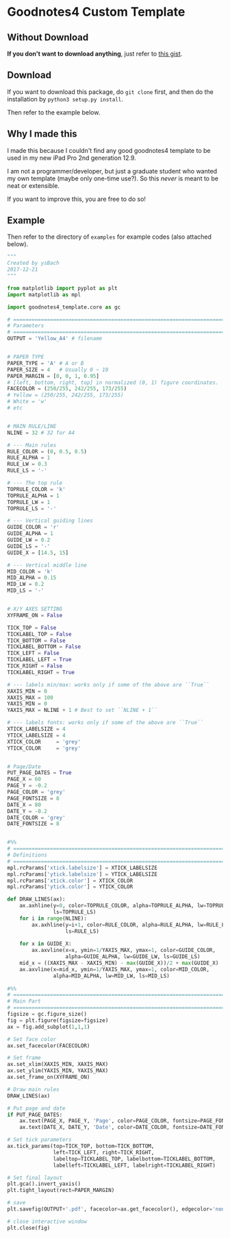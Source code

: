# Goodnotes4 Custom Template

## Without Download

**If you don't want to download anything**, just refer to [this gist](https://gist.github.com/ysBach/32528b85a9bb793463d9581a32ac0efa). 



## Download

If you want to download this package, do ``git clone`` first, and then do the installation by ``python3 setup.py install``.

Then refer to the example below.



## Why I made this

I made this because I couldn't find any good goodnotes4 template to be used in my new iPad Pro 2nd generation 12.9.

I am not a programmer/developer, but just a graduate student who wanted my own template (maybe only one-time use?). So this *never* is meant to be neat or extensible.

If you want to improve this, you are free to do so!



## Example

Then refer to the directory of ``examples`` for example codes (also attached below).

```python
"""
Created by ysBach
2017-12-21
"""

from matplotlib import pyplot as plt
import matplotlib as mpl

import goodnotes4_template.core as gc

# =============================================================================
# Parameters
# =============================================================================
OUTPUT = 'Yellow_A4' # filename


# PAPER TYPE
PAPER_TYPE = 'A' # A or B
PAPER_SIZE = 4   # Usually 0 ~ 10
PAPER_MARGIN = [0, 0, 1, 0.95]
# [left, bottom, right, top] in normalized (0, 1) figure coordinates.
FACECOLOR = (250/255, 242/255, 173/255)
# Yellow = (250/255, 242/255, 173/255)
# White = 'w'
# etc


# MAIN RULE/LINE
NLINE = 32 # 32 for A4

# --- Main rules
RULE_COLOR = (0, 0.5, 0.5)
RULE_ALPHA = 1
RULE_LW = 0.3
RULE_LS = '-'

# --- The top rule
TOPRULE_COLOR = 'k'
TOPRULE_ALPHA = 1
TOPRULE_LW = 1
TOPRULE_LS = '-'

# --- Vertical guiding lines
GUIDE_COLOR = 'r'
GUIDE_ALPHA = 1
GUIDE_LW = 0.2
GUIDE_LS = '-' 
GUIDE_X = [14.5, 15]

# --- Vertical middle line
MID_COLOR = 'k'
MID_ALPHA = 0.15
MID_LW = 0.2
MID_LS = '-'


# X/Y AXES SETTING
XYFRAME_ON = False

TICK_TOP = False
TICKLABEL_TOP = False
TICK_BOTTOM = False
TICKLABEL_BOTTOM = False
TICK_LEFT = False
TICKLABEL_LEFT = True
TICK_RIGHT = False
TICKLABEL_RIGHT = True

# --- labels min/max: works only if some of the above are ``True``
XAXIS_MIN = 0
XAXIS_MAX = 100
YAXIS_MIN = 0
YAXIS_MAX = NLINE + 1 # Best to set ``NLINE + 1``

# --- labels fonts: works only if some of the above are ``True``
XTICK_LABELSIZE = 4
YTICK_LABELSIZE = 4
XTICK_COLOR     = 'grey'
YTICK_COLOR     = 'grey'


# Page/Date
PUT_PAGE_DATES = True
PAGE_X = 60
PAGE_Y = -0.2
PAGE_COLOR = 'grey'
PAGE_FONTSIZE = 8
DATE_X = 80
DATE_Y = -0.2
DATE_COLOR = 'grey'
DATE_FONTSIZE = 8


#%%
# =============================================================================
# Definitions
# =============================================================================
mpl.rcParams['xtick.labelsize'] = XTICK_LABELSIZE
mpl.rcParams['ytick.labelsize'] = YTICK_LABELSIZE
mpl.rcParams['xtick.color'] = XTICK_COLOR
mpl.rcParams['ytick.color'] = YTICK_COLOR

def DRAW_LINES(ax):
    ax.axhline(y=0, color=TOPRULE_COLOR, alpha=TOPRULE_ALPHA, lw=TOPRULE_LW, 
               ls=TOPRULE_LS)
    for i in range(NLINE):
        ax.axhline(y=i+1, color=RULE_COLOR, alpha=RULE_ALPHA, lw=RULE_LW,
                   ls=RULE_LS) 
    
    for x in GUIDE_X:
        ax.axvline(x=x, ymin=1/YAXIS_MAX, ymax=1, color=GUIDE_COLOR, 
                   alpha=GUIDE_ALPHA, lw=GUIDE_LW, ls=GUIDE_LS)    
    mid_x = ((XAXIS_MAX - XAXIS_MIN) - max(GUIDE_X))/2 + max(GUIDE_X)
    ax.axvline(x=mid_x, ymin=1/YAXIS_MAX, ymax=1, color=MID_COLOR, 
               alpha=MID_ALPHA, lw=MID_LW, ls=MID_LS)
    
#%%
# =============================================================================
# Main Part
# =============================================================================
figsize = gc.figure_size()
fig = plt.figure(figsize=figsize)
ax = fig.add_subplot(1,1,1)

# Set face color
ax.set_facecolor(FACECOLOR)

# Set frame
ax.set_xlim(XAXIS_MIN, XAXIS_MAX)
ax.set_ylim(YAXIS_MIN, YAXIS_MAX)
ax.set_frame_on(XYFRAME_ON)

# Draw main rules
DRAW_LINES(ax)

# Put page and date
if PUT_PAGE_DATES:
    ax.text(PAGE_X, PAGE_Y, 'Page', color=PAGE_COLOR, fontsize=PAGE_FONTSIZE)
    ax.text(DATE_X, DATE_Y, 'Date', color=DATE_COLOR, fontsize=DATE_FONTSIZE)

# Set tick parameters
ax.tick_params(top=TICK_TOP, bottom=TICK_BOTTOM,
               left=TICK_LEFT, right=TICK_RIGHT,
               labeltop=TICKLABEL_TOP, labelbottom=TICKLABEL_BOTTOM, 
               labelleft=TICKLABEL_LEFT, labelright=TICKLABEL_RIGHT)

# Set final layout
plt.gca().invert_yaxis()
plt.tight_layout(rect=PAPER_MARGIN)

# save
plt.savefig(OUTPUT+'.pdf', facecolor=ax.get_facecolor(), edgecolor='none')

# close interactive window
plt.close(fig)
```



